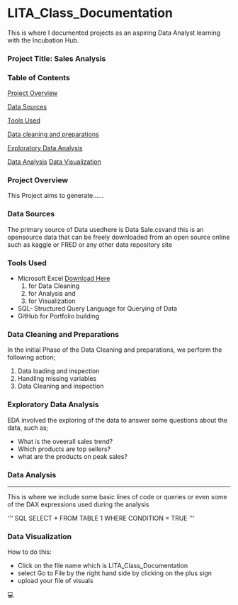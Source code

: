 # LITA_Class_Documentation
This is where I documented projects as an aspiring Data Analyst learning with the Incubation Hub.

### Project Title: Sales Analysis

### Table of Contents
[Project Overview](#project-overview)

[Data Sources](#data-sources)

[Tools Used](#tools-used)

[Data cleaning and preparations](#data-cleaning-and-preparstions)

[Exploratory Data Analysis](#exploratory-data-analysis)

[Data Analysis](#data-analysis)
[Data Visualization](#data-visualization)



### Project Overview
This Project aims to generate......

### Data Sources
The primary source of Data usedhere is Data Sale.csvand this is an opensource data that can be freely downloaded from an open source online such as kaggle or FRED or any other data repository site

### Tools Used
- Microsoft Excel [Download Here](https://www.microsoft.com) 
  1. for Data Cleaning
  2. for Analysis and
  3. for Visualization
- SQL- Structured Query Language for Querying of Data
- GitHub for Portfolio building

### Data Cleaning and Preparations
In the initial Phase of the Data Cleaning and preparations, we perform the following action;
1. Data loading and inspection
2. Handling missing variables
3. Data Cleaning and inspection

### Exploratory Data Analysis
EDA involved the exploring of the data to answer some questions about the data, such as;
- What is the oveerall sales trend?
- Which products are top sellers?
- what are the products on peak sales?

### Data Analysis
---
This is where we include some basic lines of code or queries or even some of the DAX expressions used during the analysis

''' SQL
SELECT * FROM TABLE 1
WHERE CONDITION = TRUE
'''

### Data Visualization
How to do this: 
- Click on the file name which is LITA_Class_Documentation
- select Go to File by the right hand side by clicking on the plus sign
- upload your file of visuals

💻

